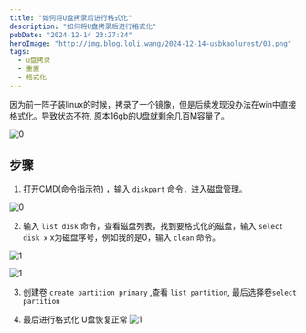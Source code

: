 ```yaml
---
title: "如何将U盘拷录后进行格式化"
description: "如何将U盘拷录后进行格式化"
pubDate: "2024-12-14 23:27:24"
heroImage: "http://img.blog.loli.wang/2024-12-14-usbkaolurest/03.png"
tags:
  - u盘拷录
  - 重置
  - 格式化
---
```


因为前一阵子装linux的时候，拷录了一个镜像，但是后续发现没办法在win中直接格式化。导致状态不符, 原本16gb的U盘就剩余几百M容量了。

![0](http://img.blog.loli.wang/2024-12-14-usbkaolurest/03.png)

## 步骤

1. 打开CMD(命令指示符) ，输入 `diskpart` 命令，进入磁盘管理。


![0](http://img.blog.loli.wang/2024-12-14-usbkaolurest/01.png)


2. 输入 `list disk` 命令，查看磁盘列表，找到要格式化的磁盘，输入 `select disk x` x为磁盘序号，例如我的是0，输入 `clean` 命令。

![1](http://img.blog.loli.wang/2024-12-14-usbkaolurest/02.png)


![1](http://img.blog.loli.wang/2024-12-14-usbkaolurest/04.png)

3. 创建卷 `create partition primary` ,查看 `list partition`, 最后选择卷`select partition`


4.  最后进行格式化 U盘恢复正常
![1](http://img.blog.loli.wang/2024-12-14-usbkaolurest/05.png)


